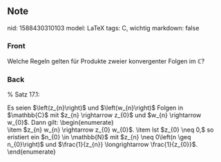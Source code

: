## Note
nid: 1588430310103
model: LaTeX
tags: C, wichtig
markdown: false

### Front
Welche Regeln gelten für Produkte zweier konvergenter Folgen im $\mathbb{C}$?

### Back
% Satz 17.1:
<div>
  Es seien $\left(z_{n}\right)$ und $\left(w_{n}\right)$ Folgen in
  $\mathbb{C}$ mit $z_{n} \rightarrow z_{0}$ und $w_{n} \rightarrow
  w_{0}$. Dann gilt: \begin{enumerate}
</div>
<div>
  \item $z_{n} w_{n} \rightarrow z_{0} w_{0}$. \item Ist $z_{0}
  \neq 0,$ so eristiert ein $n_{0} \in \mathbb{N}$ mit $z_{n} \neq
  0\left(n \geq n_{0}\right)$ und $\frac{1}{z_{n}} \longrightarrow
  \frac{1}{z_{0}}$.
</div>
<div>
  \end{enumerate}
</div>
